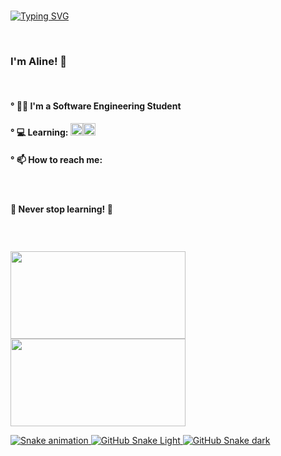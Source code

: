 <br> 

[![Typing SVG](https://readme-typing-svg.herokuapp.com?font=sans+serif+bold&size=36&color=DF18A5D2&background=FFFFFF00&center=true&vCenter=true&lines=Hello+World!+)](https://git.io/typing-svg)

<br>

 ### I'm Aline! 🤗

<br>

#### ° 👩‍💻 I'm a Software Engineering Student

#### ° 💻 Learning: <img src="https://cdn.jsdelivr.net/gh/devicons/devicon/icons/html5/html5-original-wordmark.svg" width=20px/><img src="https://cdn.jsdelivr.net/gh/devicons/devicon/icons/css3/css3-original-wordmark.svg" width=20px/> <img src="https://cdn.jsdelivr.net/gh/devicons/devicon/icons/javascript/javascript-original.svg" width=16px/> <img src="https://cdn.jsdelivr.net/gh/devicons/devicon/icons/nodejs/nodejs-original.svg" width=17px/> <img src="https://cdn.jsdelivr.net/gh/devicons/devicon/icons/react/react-original.svg" width=17px />
          

#### ° 📫 How to reach me: 
<a href = "mailto:contato@alinecristinaviana"><img src="https://img.shields.io/badge/Gmail-D14836?style=for-the-badge&logo=gmail&logoColor=white" target="_blank" height=15px></a> <a href="https://www.linkedin.com/in/alinecviana" target="_blank"><img src="https://img.shields.io/badge/-LinkedIn-%230077B5?style=for-the-badge&logo=linkedin&logoColor=white" target="_blank" height=15px></a> <a href="https://instagram.com/aline.viana_" target="_blank"><img src="https://img.shields.io/badge/-Instagram-%23E4405F?style=for-the-badge&logo=instagram&logoColor=white" target="_blank" height=15px></a>

#### 💫 Never stop learning! 🚀
<br>

### <div>
<a href="https://github.com/alineviana">
<img height="140em" width="280em" src="https://github-readme-stats.vercel.app/api/top-langs/?username=alineviana&layout=compact&langs_count=7&theme=dracula"/>
<img height="140em" width="280em" src="https://github-readme-stats.vercel.app/api?username=alineviana&show_icons=true&theme=dracula&include_all_commits=true&count_private=true"/>
</div>

<br>

![Snake animation](https://github.com/alineviana/alineviana/blob/output/github-contribution-grid-snake.svg)
![GitHub Snake Light](github-snake.svg#gh-light-mode-only)
![GitHub Snake dark](github-snake-dark.svg#gh-dark-mode-only)

<!--
**alineviana/alineviana** is a ✨ _special_ ✨ repository because its `README.md` (this file) appears on your GitHub profile.

Here are some ideas to get you started:

- 🔭 I’m currently working on ...
- 🌱 I’m currently learning ...
- 👯 I’m looking to collaborate on ...
- 🤔 I’m looking for help with ...
- 💬 Ask me about ...
- 📫 How to reach me: ...
- 😄 Pronouns: ...
- ⚡ Fun fact: ...
-->
